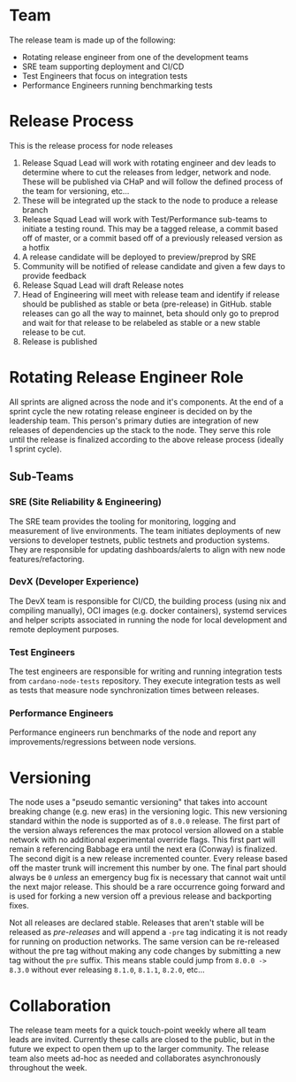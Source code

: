 # Team

The release team is made up of the following:

* Rotating release engineer from one of the development teams
* SRE team supporting deployment and CI/CD
* Test Engineers that focus on integration tests
* Performance Engineers running benchmarking tests

# Release Process

This is the release process for node releases

1. Release Squad Lead will work with rotating engineer and dev leads to determine where to cut the releases from ledger, network and node. These will be published via CHaP and will follow the defined process of the team for versioning, etc...
2. These will be integrated up the stack to the node to produce a release branch
3. Release Squad Lead will work with Test/Performance sub-teams to initiate a testing round. This may be a tagged release, a commit based off of master, or a commit
based off of a previously released version as a hotfix
4. A release candidate will be deployed to preview/preprod by SRE
5. Community will be notified of release candidate and given a few days to provide feedback
6. Release Squad Lead will draft Release notes
7. Head of Engineering will meet with release team and identify if release should be published as stable or beta (pre-release) in GitHub. stable releases can go all the way to mainnet, beta should only go to preprod and wait for that release to be relabeled as stable or a new stable release to be cut.
8. Release is published

# Rotating Release Engineer Role

All sprints are aligned across the node and it's components. At the end of a sprint cycle the new rotating release engineer is decided on by the leadership team.
This person's primary duties are integration of new releases of dependencies up the stack to the node. They serve this role until the release is finalized
according to the above release process (ideally 1 sprint cycle).

## Sub-Teams

### SRE (Site Reliability & Engineering)

The SRE team provides the tooling for monitoring, logging and measurement of live environments. The team initiates deployments of new versions to developer
testnets, public testnets and production systems. They are responsible for updating dashboards/alerts to align with new node features/refactoring.

### DevX (Developer Experience)

The DevX team is responsible for CI/CD, the building process (using nix and compiling manually), OCI images (e.g. docker containers), systemd services
and helper scripts associated in running the node for local development and remote deployment purposes.

### Test Engineers

The test engineers are responsible for writing and running integration tests from `cardano-node-tests` repository. They execute integration tests as well as
tests that measure node synchronization times between releases.

### Performance Engineers

Performance engineers run benchmarks of the node and report any improvements/regressions between node versions.

# Versioning

The node uses a "pseudo semantic versioning" that takes into account breaking change (e.g. new eras) in the versioning logic. This new versioning
standard within the node is supported as of `8.0.0` release. The first part of the version always references the max protocol version allowed
on a stable network with no additional experimental override flags. This first part will remain `8` referencing Babbage era until the next era (Conway)
is finalized. The second digit is a new release incremented counter. Every release based off the master trunk will increment this number by one. The final
part should always be `0` *unless* an emergency bug fix is necessary that cannot wait until the next major release. This should be a rare occurrence going
forward and is used for forking a new version off a previous release and backporting fixes.

Not all releases are declared stable. Releases that aren't stable will be released as *pre-releases* and will append a `-pre` tag indicating it is not ready
for running on production networks. The same version can be re-released without the pre tag without making any code changes by submitting a new tag without the
`pre` suffix. This means stable could jump from `8.0.0 -> 8.3.0` without ever releasing `8.1.0`, `8.1.1`, `8.2.0`, etc...

# Collaboration

The release team meets for a quick touch-point weekly where all team leads are invited. Currently these calls are closed to the public, but in the future we expect
to open them up to the larger community. The release team also meets ad-hoc as needed and collaborates asynchronously throughout the week.
